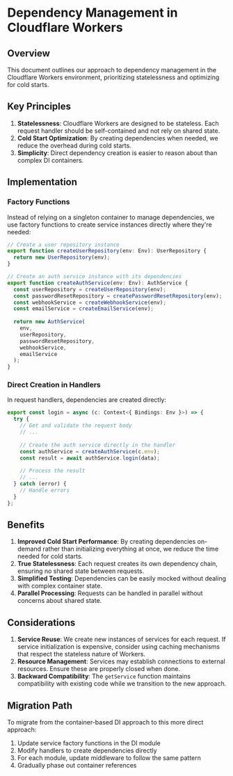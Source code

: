 # Dependency Management in Cloudflare Workers

## Overview

This document outlines our approach to dependency management in the Cloudflare Workers environment, prioritizing statelessness and optimizing for cold starts.

## Key Principles

1. **Statelessness**: Cloudflare Workers are designed to be stateless. Each request handler should be self-contained and not rely on shared state.
2. **Cold Start Optimization**: By creating dependencies when needed, we reduce the overhead during cold starts.
3. **Simplicity**: Direct dependency creation is easier to reason about than complex DI containers.

## Implementation

### Factory Functions

Instead of relying on a singleton container to manage dependencies, we use factory functions to create service instances directly where they're needed:

```typescript
// Create a user repository instance
export function createUserRepository(env: Env): UserRepository {
  return new UserRepository(env);
}

// Create an auth service instance with its dependencies
export function createAuthService(env: Env): AuthService {
  const userRepository = createUserRepository(env);
  const passwordResetRepository = createPasswordResetRepository(env);
  const webhookService = createWebhookService(env);
  const emailService = createEmailService(env);
  
  return new AuthService(
    env,
    userRepository,
    passwordResetRepository,
    webhookService,
    emailService
  );
}
```

### Direct Creation in Handlers

In request handlers, dependencies are created directly:

```typescript
export const login = async (c: Context<{ Bindings: Env }>) => {
  try {
    // Get and validate the request body
    // ...
    
    // Create the auth service directly in the handler
    const authService = createAuthService(c.env);
    const result = await authService.login(data);
    
    // Process the result
    // ...
  } catch (error) {
    // Handle errors
  }
};
```

## Benefits

1. **Improved Cold Start Performance**: By creating dependencies on-demand rather than initializing everything at once, we reduce the time needed for cold starts.
2. **True Statelessness**: Each request creates its own dependency chain, ensuring no shared state between requests.
3. **Simplified Testing**: Dependencies can be easily mocked without dealing with complex container state.
4. **Parallel Processing**: Requests can be handled in parallel without concerns about shared state.

## Considerations

1. **Service Reuse**: We create new instances of services for each request. If service initialization is expensive, consider using caching mechanisms that respect the stateless nature of Workers.
2. **Resource Management**: Services may establish connections to external resources. Ensure these are properly closed when done.
3. **Backward Compatibility**: The `getService` function maintains compatibility with existing code while we transition to the new approach.

## Migration Path

To migrate from the container-based DI approach to this more direct approach:

1. Update service factory functions in the DI module
2. Modify handlers to create dependencies directly
3. For each module, update middleware to follow the same pattern
4. Gradually phase out container references 